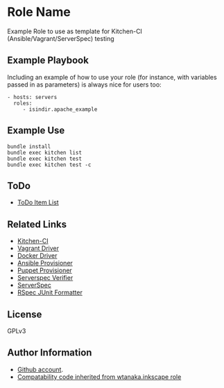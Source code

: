 Role Name
=========

Example Role to use as template for Kitchen-CI (Ansible/Vagrant/ServerSpec) testing

Example Playbook
----------------

Including an example of how to use your role (for instance, with variables passed in as parameters) is always nice for users too:

```
- hosts: servers
  roles:
     - isindir.apache_example
```

Example Use
-----------

```
bundle install
bundle exec kitchen list
bundle exec kitchen test
bundle exec kitchen test -c
```

ToDo
----

* [ToDo Item List](TODO.md "ToDo Item List")

Related Links
-------------

* [Kitchen-CI](https://github.com/test-kitchen/test-kitchen "Kitchen-CI")
* [Vagrant Driver](https://github.com/test-kitchen/kitchen-vagrant "Vagrant Driver")
* [Docker Driver](https://github.com/test-kitchen/kitchen-docker "Docker Driver")
* [Ansible Provisioner](https://github.com/neillturner/kitchen-ansible "Ansible Provisioner")
* [Puppet Provisioner](https://github.com/neillturner/kitchen-puppet "Puppet Provisioner")
* [Serverspec Verifier](https://github.com/neillturner/kitchen-verifier-serverspec "Serverspec Verifier")
* [ServerSpec](http://serverspec.org/resource_types.html "ServerSpec")
* [RSpec JUnit Formatter](https://github.com/sj26/rspec_junit_formatter "RSpec JUnit Formatter")

License
-------

GPLv3

Author Information
------------------

* [Github account](https://github.com/isindir "Github account").
* [Compatability code inherited from wtanaka.inkscape role](https://galaxy.ansible.com/wtanaka/ "Compatability code inherited from wtanaka.inkscape role")
